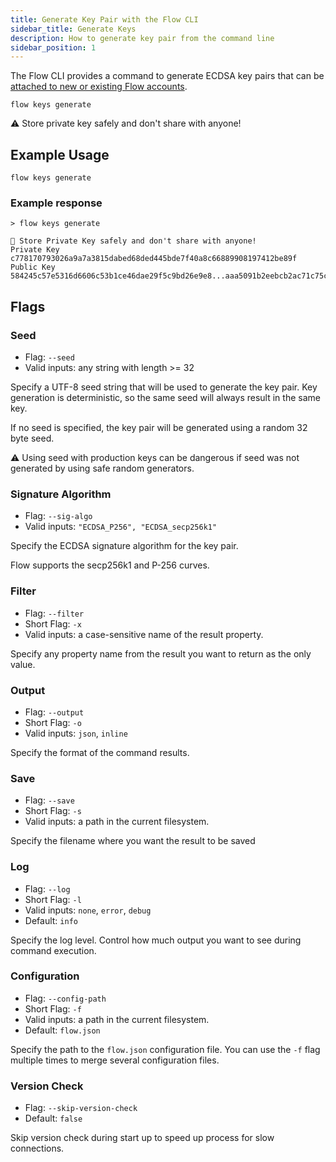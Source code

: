 ```yaml
---
title: Generate Key Pair with the Flow CLI
sidebar_title: Generate Keys
description: How to generate key pair from the command line
sidebar_position: 1
---
```


The Flow CLI provides a command to generate ECDSA key pairs
that can be [attached to new or existing Flow accounts](../../../concepts/start-here/accounts-and-keys.md).

```shell
flow keys generate
```

⚠️ Store private key safely and don't share with anyone!

## Example Usage

```shell
flow keys generate
```

### Example response

```shell
> flow keys generate

🔴️ Store Private Key safely and don't share with anyone! 
Private Key 	 c778170793026a9a7a3815dabed68ded445bde7f40a8c66889908197412be89f 
Public Key 	 584245c57e5316d6606c53b1ce46dae29f5c9bd26e9e8...aaa5091b2eebcb2ac71c75cf70842878878a2d650f7 
```

## Flags

### Seed

- Flag: `--seed`
- Valid inputs: any string with length >= 32

Specify a UTF-8 seed string that will be used to generate the key pair.
Key generation is deterministic, so the same seed will always
result in the same key.

If no seed is specified, the key pair will be generated using
a random 32 byte seed.

⚠️ Using seed with production keys can be dangerous if seed was not generated 
by using safe random generators.

### Signature Algorithm

- Flag: `--sig-algo`
- Valid inputs: `"ECDSA_P256", "ECDSA_secp256k1"`

Specify the ECDSA signature algorithm for the key pair.

Flow supports the secp256k1 and P-256 curves.

### Filter

- Flag: `--filter`
- Short Flag: `-x`
- Valid inputs: a case-sensitive name of the result property.

Specify any property name from the result you want to return as the only value.

### Output

- Flag: `--output`
- Short Flag: `-o`
- Valid inputs: `json`, `inline`

Specify the format of the command results.

### Save

- Flag: `--save`
- Short Flag: `-s`
- Valid inputs: a path in the current filesystem.

Specify the filename where you want the result to be saved

### Log

- Flag: `--log`
- Short Flag: `-l`
- Valid inputs: `none`, `error`, `debug`
- Default: `info`

Specify the log level. Control how much output you want to see during command execution.

### Configuration

- Flag: `--config-path`
- Short Flag: `-f`
- Valid inputs: a path in the current filesystem.
- Default: `flow.json`

Specify the path to the `flow.json` configuration file.
You can use the `-f` flag multiple times to merge
several configuration files.

### Version Check

- Flag: `--skip-version-check`
- Default: `false`

Skip version check during start up to speed up process for slow connections.
